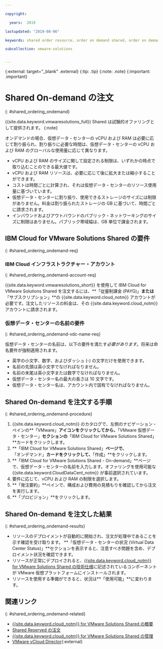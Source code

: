 ```yaml
---

copyright:

  years:  2019

lastupdated: "2019-08-06"

keywords: shared order resource, order on demand shared, order on demand resources

subcollection: vmware-solutions


---
```


{:external: target="_blank" .external}
{:tip: .tip}
{:note: .note}
{:important: .important}

# Shared On-demand の注文
{: #shared_ordering_ondemand}

{{site.data.keyword.vmwaresolutions_full}} Shared は試験的オファリングとして提供されます。
{:note}

オンデマンドの場合、仮想データ・センターの vCPU および RAM は必要に応じて割り振られ、割り振りに必要な時間は、仮想データ・センターの vCPU および RAM のグローバルな使用量に応じて異なります。
* vCPU および RAM のサイズに関して設定される制限は、いずれかの時点で取り込むことのできる最大値です。
* vCPU および RAM リソースは、必要に応じて後に拡大または縮小することができます。
* コストは時間ごとに計算され、それは仮想データ・センターのリソース使用量に基づいています。
* 仮想データ・センターに割り振り、使用できるストレージのサイズには制限がありません。料金は割り振られたストレージの GB に基づいて、時間ごとに請求されます。
* インバウンドおよびアウトバウンドのパブリック・ネットワーキングのサイズに制限はありません。パブリック帯域幅は、GB 単位で課金されます。

## IBM Cloud for VMware Solutions Shared の要件
{: #shared_ordering_ondemand-req}

### IBM Cloud インフラストラクチャー・アカウント
{: #shared_ordering_ondemand-account-req}

{{site.data.keyword.vmwaresolutions_short}} を使用して IBM Cloud for VMware Solutions Shared を注文するには、**「従量制課金 (PAYG)」**または**「サブスクリプション」**の {{site.data.keyword.cloud_notm}} アカウントが必要です。注文したリソースの料金は、その {{site.data.keyword.cloud_notm}} アカウントに請求されます。

### 仮想データ・センターの名前の要件
{: #shared_ordering_ondemand-vdc-name-req}

仮想データ・センターの名前は、以下の要件を満たす*必要があります*。将来は命名要件が強制適用されます。
* 英字の小文字、数字、およびダッシュ (-) の文字だけを使用できます。
* 名前の先頭は英小文字でなければなりません。
* 名前の末尾は英小文字または数字でなければなりません。
* 仮想データ・センター名の最大の長さは 10 文字です。
* 仮想データ・センター名は、アカウント内で固有でなければなりません。

## Shared On-demand を注文する手順
{: #shared_ordering_ondemand-procedure}

1. {{site.data.keyword.cloud_notm}} のカタログで、左側のナビゲーション・ペインの**「VMware」**アイコンをクリックしてから、**「VMware 仮想データ・センター」**セクションの**「IBM Cloud for VMware Solutions Shared」**カードをクリックします。
2. **「IBM Cloud for VMware Solutions Shared」**ページで、**「オンデマンド」**カードをクリックして、**「作成」**をクリックします。
3. **「IBM Cloud for VMware Solutions Shared - On-demand」**ページで、仮想データ・センターの名前を入力します。オファリングを使用可能な {{site.data.keyword.CloudDataCent_notm}} が事前選択されています。
4. 要件に応じて、vCPU および RAM の制限を選択します。
5. **「発注要約」**ペインで、構成および費用の見積もりを確認してから注文を実行します。
6. **「プロビジョン」**をクリックします。

## Shared On-demand を注文した結果
{: #shared_ordering_ondemand-results}

* リソースのデプロイメントが自動的に開始され、注文が処理中であることを示す確認を受け取ります。 **「仮想データ・センターの状況 (Virtual Data Center Status)」**セクションを表示すると、注意すべき問題を含め、デプロイメント状況を確認できます。
* リソースが正常にデプロイされると、[{{site.data.keyword.cloud_notm}} for VMware Solutions Shared の技術仕様](/docs/services/vmwaresolutions/services?topic=vmware-solutions-shared_overview#shared_overview-specs)に記述されているコンポーネントが VMware 仮想プラットフォームにインストールされます。
* リソースを使用する準備ができると、状況は**「使用可能」**に変わります。

## 関連リンク
{: #shared_ordering_ondemand-related}

* [{{site.data.keyword.cloud_notm}} for VMware Solutions Shared の概要](/docs/services/vmwaresolutions/services?topic=vmware-solutions-shared_overview)
* [Shared Reserved の注文](/docs/services/vmwaresolutions/services?topic=vmware-solutions-shared_ordering_reserved)
* [{{site.data.keyword.cloud_notm}} for VMware Solutions Shared の管理](/docs/services/vmwaresolutions/services?topic=vmware-solutions-shared_managing)
* [VMware vCloud Director](https://www.vmware.com/ca/products/vcloud-director.html){:external}
